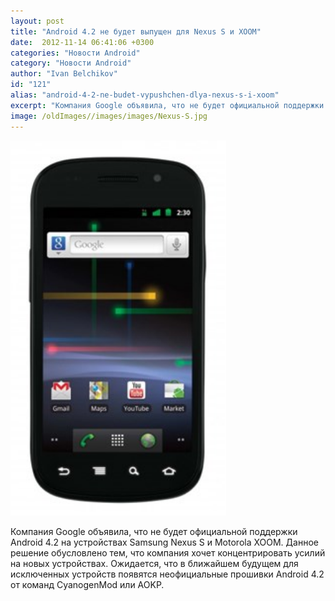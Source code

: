 ```yaml
---
layout: post
title: "Android 4.2 не будет выпущен для Nexus S и XOOM"
date:  2012-11-14 06:41:06 +0300
categories: "Новости Android"
category: "Новости Android"
author: "Ivan Belchikov"
id: "121"
alias: "android-4-2-ne-budet-vypushchen-dlya-nexus-s-i-xoom"
excerpt: "Компания Google объявила, что не будет официальной поддержки Android 4.2 на устройствах Samsung Nexus S и Motorola XOOM. Данное решение обусловлено тем, что компания хочет концентрировать усилий на новых устройствах. Ожидается, что в ближайшем будущем для исключенных устройств появятся неофициальные прошивки Android 4.2 от команд CyanogenMod или AOKP."
image: /oldImages//images/images/Nexus-S.jpg
---
```

<a  href="#" title="Nexus S" rel="nofollow" ><img  src="/oldImages/images/images/Nexus-S.jpg" border="0" alt="" title="Nexus S" width="345" height="600" ></a>

Компания Google объявила, что не будет официальной поддержки Android 4.2 на устройствах Samsung Nexus S и Motorola XOOM. Данное решение обусловлено тем, что компания хочет концентрировать усилий на новых устройствах. Ожидается, что в ближайшем будущем для исключенных устройств появятся неофициальные прошивки Android 4.2 от команд CyanogenMod или AOKP.
